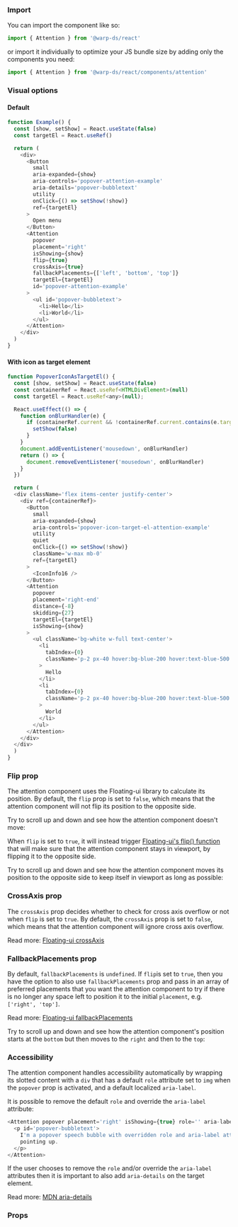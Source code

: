 ### Import

You can import the component like so:
```js
import { Attention } from '@warp-ds/react'
```

or import it individually to optimize your JS bundle size by adding only the components you need:
```js
import { Attention } from '@warp-ds/react/components/attention'
```

### Visual options

#### Default

```js
function Example() {
  const [show, setShow] = React.useState(false)
  const targetEl = React.useRef()

  return (
    <div>
      <Button
        small
        aria-expanded={show}
        aria-controls='popover-attention-example'
        aria-details='popover-bubbletext'
        utility
        onClick={() => setShow(!show)}
        ref={targetEl}
      >
        Open menu
      </Button>
      <Attention
        popover
        placement='right'
        isShowing={show}
        flip={true}
        crossAxis={true}
        fallbackPlacements={['left', 'bottom', 'top']}
        targetEl={targetEl}
        id='popover-attention-example'
      >
        <ul id='popover-bubbletext'>
          <li>Hello</li>
          <li>World</li>
        </ul>
      </Attention>
    </div>
  )
}
```

#### With icon as target element

```js
function PopoverIconAsTargetEl() {
  const [show, setShow] = React.useState(false)
  const containerRef = React.useRef<HTMLDivElement>(null)
  const targetEl = React.useRef<any>(null);

  React.useEffect(() => {
    function onBlurHandler(e) {
      if (containerRef.current && !containerRef.current.contains(e.target)) {
        setShow(false)
      }
    }
    document.addEventListener('mousedown', onBlurHandler)
    return () => {
      document.removeEventListener('mousedown', onBlurHandler)
    }
  })

  return (
  <div className='flex items-center justify-center'>
    <div ref={containerRef}>
      <Button
        small
        aria-expanded={show}
        aria-controls='popover-icon-target-el-attention-example'
        utility
        quiet
        onClick={() => setShow(!show)}
        className='w-max mb-0'
        ref={targetEl}
      >
        <IconInfo16 />
      </Button>
      <Attention
        popover
        placement='right-end'
        distance={-8}
        skidding={27}
        targetEl={targetEl}
        isShowing={show}
      >
        <ul className='bg-white w-full text-center'>
          <li
            tabIndex={0}
            className='p-2 px-40 hover:bg-blue-200 hover:text-blue-500 cursor-pointer'
          >
            Hello
          </li>
          <li
            tabIndex={0}
            className='p-2 px-40 hover:bg-blue-200 hover:text-blue-500 cursor-pointer'
          >
            World
          </li>
        </ul>
      </Attention>
    </div>
  </div>
  )
}
```

### Flip prop
The attention component uses the Floating-ui library to calculate its position.
By default, the `flip` prop is set to `false`, which means that the attention component will not flip its position to the opposite side.

Try to scroll up and down and see how the attention component doesn't move:

<popover-static-example />

When `flip` is set to `true`, it will instead trigger [Floating-ui's flip() function](https://floating-ui.com/docs/flip) that will make sure that the attention component stays in viewport, by flipping it to the opposite side.

Try to scroll up and down and see how the attention component moves its position to the opposite side to keep itself in viewport as long as possible:

<popover-flip-example />

### CrossAxis prop
The `crossAxis` prop decides whether to check for cross axis overflow or not when `flip` is set to `true`.
By default, the `crossAxis` prop is set to `false`, which means that the attention component will ignore cross axis overflow.

Read more: [Floating-ui crossAxis](https://floating-ui.com/docs/flip#crossaxis)

### FallbackPlacements prop
By default, `fallbackPlacements` is `undefined`.
If `flip`is set to `true`, then you have the option to also use `fallbackPlacements` prop and pass in an array of preferred placements that you want the attention component to try if there is no longer any space left to position it to the initial `placement`, e.g. `['right', 'top']`.

Read more: [Floating-ui fallbackPlacements](https://floating-ui.com/docs/flip#fallbackplacements)

Try to scroll up and down and see how the attention component's position starts at the `bottom` but then moves to the `right` and then to the `top`: 

<popover-fallback-placements-example />

### Accessibility
The attention component handles accessibility automatically by wrapping its slotted content with a `div` that has a default `role` attribute set to `img` when the `popover` prop is activated, and a default localized `aria-label`.

It is possible to remove the default `role` and override the `aria-label` attribute:

```js
<Attention popover placement='right' isShowing={true} role='' aria-label=''>
  <p id='popover-bubbletext'>
    I'm a popover speech bubble with overridden role and aria-label attributes
    pointing up.
  </p>
</Attention>
```

If the user chooses to remove the `role` and/or override the `aria-label` attributes then it is important to also add `aria-details` on the target element.

Read more: [MDN aria-details](https://developer.mozilla.org/en-US/docs/Web/Accessibility/ARIA/Attributes/aria-details)

### Props

<api-table type="react" component="Popover" />